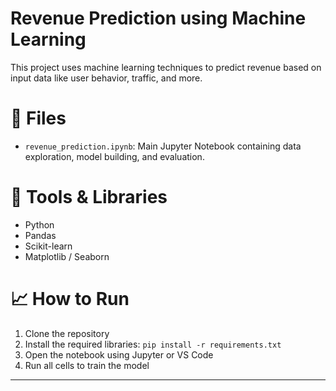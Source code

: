 # Revenue Prediction using Machine Learning

This project uses machine learning techniques to predict revenue based on input data like user behavior, traffic, and more.

# 📂 Files

- `revenue_prediction.ipynb`: Main Jupyter Notebook containing data exploration, model building, and evaluation.

# 🔧 Tools & Libraries

- Python
- Pandas
- Scikit-learn
- Matplotlib / Seaborn

# 📈 How to Run

1. Clone the repository
2. Install the required libraries: `pip install -r requirements.txt`
3. Open the notebook using Jupyter or VS Code
4. Run all cells to train the model

---
